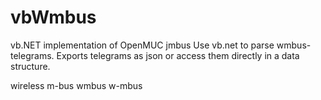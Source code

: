 # vbWmbus
vb.NET implementation of OpenMUC jmbus 
Use vb.net to parse wmbus-telegrams. Exports telegrams as json or access them directly in a data structure.

wireless m-bus
wmbus
w-mbus
